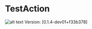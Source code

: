 # TestAction

![alt text](https://img.shields.io/badge/Version-0.1.2-green)
Version: [0.1.4-dev01+f33b378]
